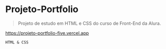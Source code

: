 # Projeto-Portfolio
> Projeto de estudo em HTML e CSS do curso de Front-End da Alura.

https://projeto-portfolio-five.vercel.app

```
HTML & CSS
```
